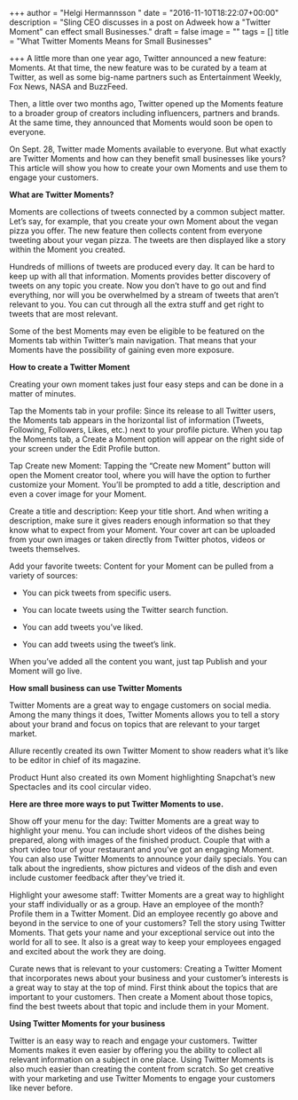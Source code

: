 +++
author = "Helgi Hermannsson "
date = "2016-11-10T18:22:07+00:00"
description = "Sling CEO discusses in a post on Adweek how a \"Twitter Moment\" can effect small Businesses."
draft = false
image = ""
tags = []
title = "What Twitter Moments Means for Small Businesses"

+++
A little more than one year ago, Twitter announced a new feature: Moments. At that time, the new feature was to be curated by a team at Twitter, as well as some big-name partners such as Entertainment Weekly, Fox News, NASA and BuzzFeed.

Then, a little over two months ago, Twitter opened up the Moments feature to a broader group of creators including influencers, partners and brands. At the same time, they announced that Moments would soon be open to everyone.

On Sept. 28, Twitter made Moments available to everyone. But what exactly are Twitter Moments and how can they benefit small businesses like yours? This article will show you how to create your own Moments and use them to engage your customers.

**What are Twitter Moments?**

Moments are collections of tweets connected by a common subject matter. Let’s say, for example, that you create your own Moment about the vegan pizza you offer. The new feature then collects content from everyone tweeting about your vegan pizza. The tweets are then displayed like a story within the Moment you created.

Hundreds of millions of tweets are produced every day. It can be hard to keep up with all that information. Moments provides better discovery of tweets on any topic you create. Now you don’t have to go out and find everything, nor will you be overwhelmed by a stream of tweets that aren’t relevant to you. You can cut through all the extra stuff and get right to tweets that are most relevant.

Some of the best Moments may even be eligible to be featured on the Moments tab within Twitter’s main navigation. That means that your Moments have the possibility of gaining even more exposure.

**How to create a Twitter Moment**

Creating your own moment takes just four easy steps and can be done in a matter of minutes.

Tap the Moments tab in your profile: Since its release to all Twitter users, the Moments tab appears in the horizontal list of information (Tweets, Following, Followers, Likes, etc.) next to your profile picture. When you tap the Moments tab, a Create a Moment option will appear on the right side of your screen under the Edit Profile button.

Tap Create new Moment: Tapping the “Create new Moment” button will open the Moment creator tool, where you will have the option to further customize your Moment. You’ll be prompted to add a title, description and even a cover image for your Moment.

Create a title and description: Keep your title short. And when writing a description, make sure it gives readers enough information so that they know what to expect from your Moment. Your cover art can be uploaded from your own images or taken directly from Twitter photos, videos or tweets themselves.

Add your favorite tweets: Content for your Moment can be pulled from a variety of sources:

*   You can pick tweets from specific users.  

*   You can locate tweets using the Twitter search function.  

*   You can add tweets you’ve liked.  

*   You can add tweets using the tweet’s link.  

When you’ve added all the content you want, just tap Publish and your Moment will go live.

**How small business can use Twitter Moments**

Twitter Moments are a great way to engage customers on social media. Among the many things it does, Twitter Moments allows you to tell a story about your brand and focus on topics that are relevant to your target market.

Allure recently created its own Twitter Moment to show readers what it’s like to be editor in chief of its magazine.

<span style="letter-spacing: 0.01em;">Product Hunt also created its own Moment highlighting Snapchat’s new Spectacles and its cool circular video.</span>

**Here are three more ways to put Twitter Moments to use.**

Show off your menu for the day: Twitter Moments are a great way to highlight your menu. You can include short videos of the dishes being prepared, along with images of the finished product. Couple that with a short video tour of your restaurant and you’ve got an engaging Moment. You can also use Twitter Moments to announce your daily specials. You can talk about the ingredients, show pictures and videos of the dish and even include customer feedback after they’ve tried it.

Highlight your awesome staff: Twitter Moments are a great way to highlight your staff individually or as a group. Have an employee of the month? Profile them in a Twitter Moment. Did an employee recently go above and beyond in the service to one of your customers? Tell the story using Twitter Moments. That gets your name and your exceptional service out into the world for all to see. It also is a great way to keep your employees engaged and excited about the work they are doing.

Curate news that is relevant to your customers: Creating a Twitter Moment that incorporates news about your business and your customer’s interests is a great way to stay at the top of mind. First think about the topics that are important to your customers. Then create a Moment about those topics, find the best tweets about that topic and include them in your Moment.

**Using Twitter Moments for your business**

Twitter is an easy way to reach and engage your customers. Twitter Moments makes it even easier by offering you the ability to collect all relevant information on a subject in one place. Using Twitter Moments is also much easier than creating the content from scratch. So get creative with your marketing and use Twitter Moments to engage your customers like never before.